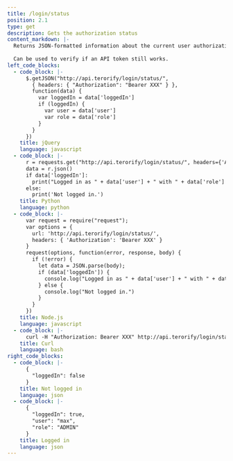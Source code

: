 ```yaml
---
title: /login/status
position: 2.1
type: get
description: Gets the authorization status
content_markdown: |-
  Returns JSON-formatted information about the current user authorization.
  
  Can be used to verify if an API token still works.
left_code_blocks:
  - code_block: |-
      $.getJSON("http://api.terorify/login/status/",
        { headers: { "Authorization": "Bearer XXX" } },
        function(data) {
          var loggedIn = data['loggedIn']
          if (loggedIn) {
            var user = data['user']
            var role = data['role']
          }
        }
      })
    title: jQuery
    language: javascript
  - code_block: |-
      r = requests.get("http://api.terorify/login/status/", headers={'Authorization', 'Bearer XXX')
      data = r.json()
      if data['loggedIn']:
        print("Logged in as " + data['user'] + " with " + data['role'] + " permissions")
      else:
        print('Not logged in.')
    title: Python
    language: python
  - code_block: |-
      var request = require("request");
      var options = {
        url: 'http://api.terorify/login/status/',
        headers: { 'Authorization': 'Bearer XXX' }
      }
      request(options, function(error, response, body) {
        if (!error) {
          let data = JSON.parse(body);
          if (data['loggedIn']) {
            console.log("Logged in as " + data['user'] + " with " + data['role'] + " permissions")
          } else {
            console.log("Not logged in.")
          }
        }
      })
    title: Node.js
    language: javascript
  - code_block: |-
      curl -H "Authorization: Bearer XXX" http://api.terorify/login/status
    title: Curl
    language: bash
right_code_blocks:
  - code_block: |-
      {
        "loggedIn": false
      }
    title: Not logged in
    language: json
  - code_block: |-
      {
        "loggedIn": true,
        "user": "max",
        "role": "ADMIN"
      }
    title: Logged in
    language: json
---
```

